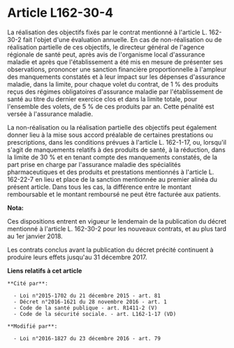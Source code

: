 # Article L162-30-4

La réalisation des objectifs fixés par le contrat mentionné à l'article L. 162-30-2 fait l'objet d'une évaluation annuelle.
En cas de non-réalisation ou de réalisation partielle de ces objectifs, le directeur général de l'agence régionale de santé
peut, après avis de l'organisme local d'assurance maladie et après que l'établissement a été mis en mesure de présenter ses
observations, prononcer une sanction financière proportionnelle à l'ampleur des manquements constatés et à leur impact sur
les dépenses d'assurance maladie, dans la limite, pour chaque volet du contrat, de 1 % des produits reçus des régimes
obligatoires d'assurance maladie par l'établissement de santé au titre du dernier exercice clos et dans la limite totale,
pour l'ensemble des volets, de 5 % de ces produits par an. Cette pénalité est versée à l'assurance maladie.

La non-réalisation ou la réalisation partielle des objectifs peut également donner lieu à la mise sous accord préalable de
certaines prestations ou prescriptions, dans les conditions prévues à l'article L. 162-1-17, ou, lorsqu'il s'agit de
manquements relatifs à des produits de santé, à la réduction, dans la limite de 30 % et en tenant compte des manquements
constatés, de la part prise en charge par l'assurance maladie des spécialités pharmaceutiques et des produits et prestations
mentionnés à l'article L. 162-22-7 en lieu et place de la sanction mentionnée au premier alinéa du présent article. Dans tous
les cas, la différence entre le montant remboursable et le montant remboursé ne peut être facturée aux patients.

**Nota:**

Ces dispositions entrent en vigueur le lendemain de la publication du décret mentionné à l'article L. 162-30-2 pour les
nouveaux contrats, et au plus tard au 1er janvier 2018. 

Les contrats conclus avant la publication du décret précité continuent à produire leurs effets jusqu'au 31 décembre 2017.

**Liens relatifs à cet article**

	**Cité par**:

	  - Loi n°2015-1702 du 21 décembre 2015 - art. 81
	  - Décret n°2016-1621 du 28 novembre 2016 - art. 1
	  - Code de la santé publique - art. R1411-2 (V)
	  - Code de la sécurité sociale. - art. L162-1-17 (VD)

	**Modifié par**:

	  - Loi n°2016-1827 du 23 décembre 2016 - art. 79

